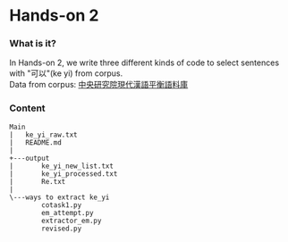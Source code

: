 # Hands-on 2

### What is it?
In Hands-on 2, we write three different kinds of code to select sentences with "可以"(ke yi) from corpus.  
Data from corpus: [中央研究院現代漢語平衡語料庫](https://asbc.iis.sinica.edu.tw/)


### Content
```
Main
|   ke_yi_raw.txt
|   README.md
|   
+---output
|       ke_yi_new_list.txt
|       ke_yi_processed.txt
|       Re.txt
|       
\---ways to extract ke_yi
        cotask1.py
        em_attempt.py
        extractor_em.py
        revised.py
        
        
